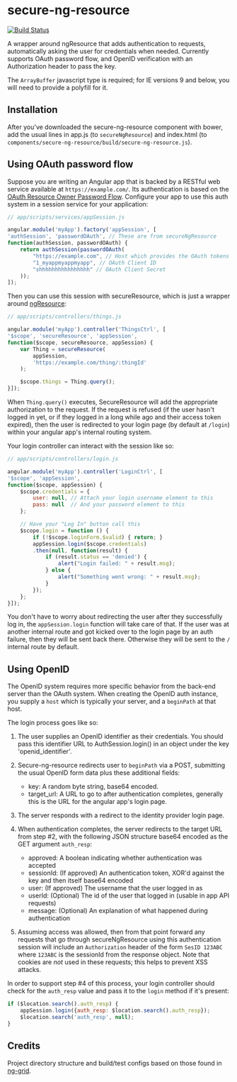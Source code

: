 # secure-ng-resource

[![Build Status](https://travis-ci.org/AmericanCouncils/secure-ng-resource.png?branch=master)](https://travis-ci.org/AmericanCouncils/secure-ng-resource)

A wrapper around ngResource that adds authentication to requests, automatically
asking the user for credentials when needed. Currently supports OAuth password
flow, and OpenID verification with an Authorization header to pass the key.

The `ArrayBuffer` javascript type is required; for IE versions 9 and below,
you will need to provide a polyfill for it.

## Installation

After you've downloaded the secure-ng-resource component with bower, add the
usual lines in app.js (to `secureNgResource`) and index.html (to
`components/secure-ng-resource/build/secure-ng-resource.js`).

## Using OAuth password flow

Suppose you are writing an Angular app that is backed by a RESTful web
service available at `https://example.com/`. Its authentication is based on the
[OAuth Resource Owner Password Flow](http://techblog.hybris.com/2012/06/11/oauth2-resource-owner-password-flow/).
Configure your app to use this auth system in a session
service for your application:
```js
// app/scripts/services/appSession.js

angular.module('myApp').factory('appSession', [
'authSession', 'passwordOAuth', // These are from secureNgResource
function(authSession, passwordOAuth) {
    return authSession(passwordOAuth(
        "https://example.com", // Host which provides the OAuth tokens
        "1_myappmyappmyapp", // OAuth Client ID
        "shhhhhhhhhhhhhhhh" // OAuth Client Secret
    ));
]);
```

Then you can use this session with secureResource, which is just a wrapper around
[ngResource](http://docs.angularjs.org/api/ngResource.$resource):
```js
// app/scripts/controllers/things.js

angular.module('myApp').controller('ThingsCtrl', [
'$scope', 'secureResource', 'appSession',
function($scope, secureResource, appSession) {
    var Thing = secureResource(
        appSession,
        'https://example.com/thing/:thingId'
    );

    $scope.things = Thing.query();
}]);
```
When `Thing.query()` executes, SecureResource will add the appropriate
authorization to the request. If the request is refused (if the user hasn't
logged in yet, or if they logged in a long while ago and their access
token expired), then the user is redirected to your login page (by default
at `/login`) within your angular app's internal routing system.

Your login controller can interact with the session like so:
```js
// app/scripts/controllers/login.js

angular.module('myApp').controller('LoginCtrl', [
'$scope', 'appSession',
function($scope, appSession) {
    $scope.credentials = {
        user: null, // Attach your login username element to this
        pass: null  // And your password element to this
    };

    // Have your "Log In" button call this
    $scope.login = function () {
        if (!$scope.loginForm.$valid) { return; }
        appSession.login($scope.credentials)
        .then(null, function(result) {
            if (result.status == 'denied') {
                alert("Login failed: " + result.msg);
            } else {
                alert("Something went wrong: " + result.msg);
            }
        });
    };
}]);
```

You don't have to worry about redirecting the user after they successfully
log in, the `appSession.login` function will take care of that. If the user
was at another internal route and got kicked over to the login page by an
auth failure, then they will be sent back there. Otherwise they will be sent
to the `/` internal route by default.

## Using OpenID

The OpenID system requires more specific behavior from the back-end server
than the OAuth system. When creating the OpenID auth instance, you supply
a `host` which is typically your server, and a `beginPath` at that host.

The login process goes like so:

1. The user supplies an OpenID identifier as their credentials. You
   should pass this identifier URL to AuthSession.login() in an object
   under the key 'openid_identifier'.

2. Secure-ng-resource redirects user to `beginPath` via a POST, submitting
   the usual OpenID form data plus these additional fields:

   * key: A random byte string, base64 encoded.
   * target_url: A URL to go to after authentication completes, generally this
                 is the URL for the angular app's login page.

3. The server responds with a redirect to the identity provider login page.

4. When authentication completes, the server redirects to the target
   URL from step #2, with the following JSON structure base64 encoded as
   the GET argument `auth_resp`:

   * approved: A boolean indicating whether authentication was accepted
   * sessionId: (If approved) An authentication token, XOR'd against the key
                and then itself base64 encoded
   * user: (If approved) The username that the user logged in as
   * userId: (Optional) The id of the user that logged in (usable in app API requests)
   * message: (Optional) An explanation of what happened during authentication

5. Assuming access was allowed, then from that point forward any
   requests that go through secureNgResource using this
   authentication session will include an `Authorization` header of the
   form `SesID 123ABC` where `123ABC` is the sessionId from the response
   object. Note that cookies are *not* used in these requests; this helps
   to prevent XSS attacks.

In order to support step #4 of this process, your login controller should check
for the `auth_resp` value and pass it to the `login` method if it's present:

```js
if ($location.search().auth_resp) {
    appSession.login({auth_resp: $location.search().auth_resp});
    $location.search('auth_resp', null);
}
```

## Credits

Project directory structure and build/test configs based on those found in
[ng-grid](https://github.com/angular-ui/ng-grid).
